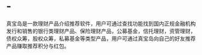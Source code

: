 # -
真宝岛是一款理财产品介绍推荐软件，用户可通过查找功能找到国内正规金融机构发行和销售的银行类理财产品、保险理财产品，公募基金，信托理财，资管理财，债权众筹，股权众筹，私募基金等类型产品，用户可通过真宝岛向自己的好友推荐产品赚取推荐积分与红包。
